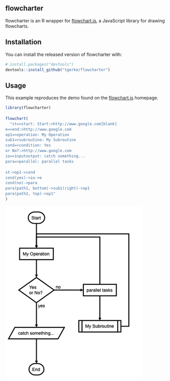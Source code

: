 
<!-- README.md is generated from README.Rmd. Please edit that file -->

## flowcharter

flowcharter is an R wrapper for
[flowchart.js](https://flowchart.js.org/), a JavaScript library for
drawing flowcharts.

## Installation

You can install the released version of flowcharter with:

``` r
# install.packages("devtools")
devtools::install_github("tgerke/flowcharter")
```

## Usage

This example reproduces the demo found on the
[flowchart.js](https://flowchart.js.org/) homepage.

``` r
library(flowcharter)

flowchart(
  "st=>start: Start:>http://www.google.com[blank]
e=>end:>http://www.google.com
op1=>operation: My Operation
sub1=>subroutine: My Subroutine
cond=>condition: Yes
or No?:>http://www.google.com
io=>inputoutput: catch something...
para=>parallel: parallel tasks

st->op1->cond
cond(yes)->io->e
cond(no)->para
para(path1, bottom)->sub1(right)->op1
para(path2, top)->op1"
)
```

![](dev/example.png)
